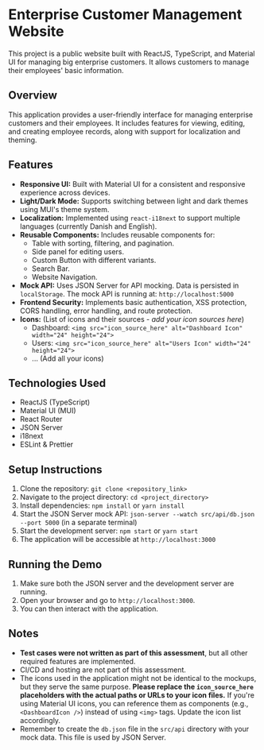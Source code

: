 # Enterprise Customer Management Website

This project is a public website built with ReactJS, TypeScript, and Material UI for managing big enterprise customers. It allows customers to manage their employees' basic information.

## Overview

This application provides a user-friendly interface for managing enterprise customers and their employees. It includes features for viewing, editing, and creating employee records, along with support for localization and theming.

## Features

*   **Responsive UI:** Built with Material UI for a consistent and responsive experience across devices.
*   **Light/Dark Mode:** Supports switching between light and dark themes using MUI's theme system.
*   **Localization:** Implemented using `react-i18next` to support multiple languages (currently Danish and English).
*   **Reusable Components:** Includes reusable components for:
    *   Table with sorting, filtering, and pagination.
    *   Side panel for editing users.
    *   Custom Button with different variants.
    *   Search Bar.
    *   Website Navigation.
*   **Mock API:** Uses JSON Server for API mocking. Data is persisted in `localStorage`.  The mock API is running at: `http://localhost:5000`
*   **Frontend Security:** Implements basic authentication, XSS protection, CORS handling, error handling, and route protection.
*   **Icons:** (List of icons and their sources - *add your icon sources here*)
    *   Dashboard:  `<img src="icon_source_here" alt="Dashboard Icon" width="24" height="24">`
    *   Users: `<img src="icon_source_here" alt="Users Icon" width="24" height="24">`
    *   ... (Add all your icons)

## Technologies Used

*   ReactJS (TypeScript)
*   Material UI (MUI)
*   React Router
*   JSON Server
*   i18next
*   ESLint & Prettier

## Setup Instructions

1.  Clone the repository: `git clone <repository_link>`
2.  Navigate to the project directory: `cd <project_directory>`
3.  Install dependencies: `npm install` or `yarn install`
4.  Start the JSON Server mock API: `json-server --watch src/api/db.json --port 5000` (in a separate terminal)
5.  Start the development server: `npm start` or `yarn start`
6.  The application will be accessible at `http://localhost:3000`

## Running the Demo

1.  Make sure both the JSON server and the development server are running.
2.  Open your browser and go to `http://localhost:3000`.
3.  You can then interact with the application.

## Notes

*   **Test cases were not written as part of this assessment**, but all other required features are implemented.
*   CI/CD and hosting are not part of this assessment.
*   The icons used in the application might not be identical to the mockups, but they serve the same purpose.  **Please replace the `icon_source_here` placeholders with the actual paths or URLs to your icon files.**  If you're using Material UI icons, you can reference them as components (e.g., `<DashboardIcon />`) instead of using `<img>` tags.  Update the icon list accordingly.
*   Remember to create the `db.json` file in the `src/api` directory with your mock data.  This file is used by JSON Server.